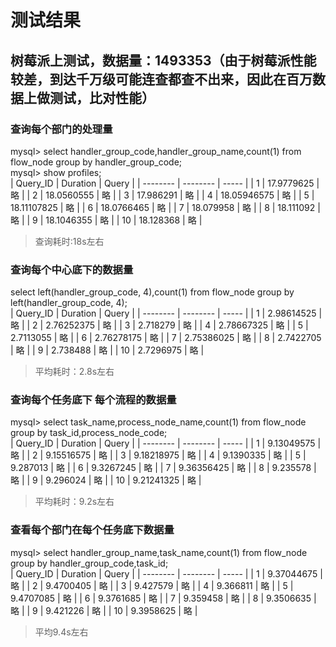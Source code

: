 # 测试结果
## 树莓派上测试，数据量：1493353（由于树莓派性能较差，到达千万级可能连查都查不出来，因此在百万数据上做测试，比对性能）
### 查询每个部门的处理量
mysql> select handler_group_code,handler_group_name,count(1) from flow_node group by handler_group_code;<br/>
mysql> show profiles;<br/>
| Query_ID | Duration | Query |
| -------- | -------- | ----- |
| 1        | 17.9779625 | 略 |
| 2        | 18.0560555 | 略 |
| 3       | 17.986291 | 略 |
| 4        | 18.05946575 | 略 |
| 5        | 18.11107825 | 略 |
| 6        | 18.0766465 | 略 |
| 7        | 18.079958 | 略 |
| 8        | 18.111092 | 略 |
| 9        | 18.1046355 | 略 |
| 10        | 18.128368 | 略 |
> 查询耗时:18s左右
### 查询每个中心底下的数据量
select left(handler_group_code, 4),count(1) from flow_node group by left(handler_group_code, 4);<br/>
| Query_ID | Duration | Query |
| -------- | -------- | ----- |
| 1 |  2.98614525 | 略 |
| 2 |  2.76252375 | 略 |
| 3 |    2.718279 | 略 |
| 4 |  2.78667325 | 略 |
| 5 |   2.7113055 | 略 |
| 6 |  2.76278175 | 略 |
| 7 |  2.75386025 | 略 |
| 8 |   2.7422705 | 略 |
| 9 |    2.738488 | 略 |
| 10 |   2.7296975 | 略 |
> 平均耗时：2.8s左右
### 查询每个任务底下 每个流程的数据量
mysql> select task_name,process_node_name,count(1) from flow_node group by task_id,process_node_code;<br/>
| Query_ID | Duration   | Query                                                                                         |
| -------- | -------- | ----- |
| 1 | 9.13049575 | 略  |
| 2 | 9.15516575 | 略  |
| 3 | 9.18218975 | 略  |
| 4 |  9.1390335 | 略  |
| 5 |   9.287013 | 略  |
| 6 |  9.3267245 | 略  |
| 7 | 9.36356425 | 略  |
| 8 |   9.235578 | 略  |
| 9 |   9.296024 | 略  |
| 10 | 9.21241325 | 略  |
> 平均耗时：9.2s左右
### 查看每个部门在每个任务底下数据量
 mysql> select handler_group_name,task_name,count(1) from flow_node group by handler_group_code,task_id;<br/>
| Query_ID | Duration   | Query                                                                                         |
| -------- | -------- | ----- |
| 1 | 9.37044675 | 略  |
| 2 |  9.4700405 | 略  |
| 3 |   9.427579 | 略  |
| 4 |   9.366811 | 略  |
| 5 |  9.4707085 | 略  |
| 6 |  9.3761685 | 略  |
| 7 |   9.359458 | 略  |
| 8 |  9.3506635 | 略  |
| 9 |   9.421226 | 略  |
| 10 |  9.3958625 | 略  |
> 平均9.4s左右

